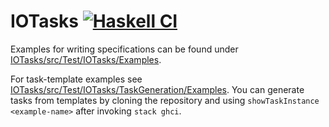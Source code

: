 # IOTasks [![Haskell CI](https://github.com/fmidue/IOTasks/workflows/Haskell%20CI/badge.svg)](https://github.com/fmidue/IOTasks/actions?query=workflow%3A%22Haskell+CI%22+branch%3Amaster)

Examples for writing specifications can be found under [IOTasks/src/Test/IOTasks/Examples](IOTasks/src/Test/IOTasks/Examples).

For task-template examples see [IOTasks/src/Test/IOTasks/TaskGeneration/Examples](IOTasks/src/Test/IOTasks/TaskGeneration/Examples.hs).
You can generate tasks from templates by cloning the repository and using ```showTaskInstance <example-name>``` after invoking ```stack ghci```.
